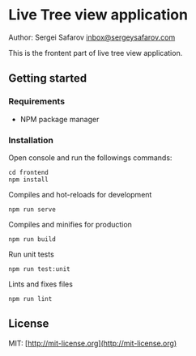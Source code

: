 # Live Tree view application 
Author: Sergei Safarov <inbox@sergeysafarov.com>

This is the frontent part of live tree view application.

## Getting started

### Requirements
* NPM package manager

### Installation
Open console and run the followings commands: 
```
cd frontend
npm install 
```

Compiles and hot-reloads for development
```
npm run serve
```

Compiles and minifies for production
```
npm run build
```

Run unit tests
```
npm run test:unit
```

Lints and fixes files
```
npm run lint
```

## License
MIT: [http://mit-license.org](http://mit-license.org)

